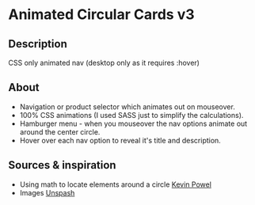 # Animated Circular Cards v3

## Description

CSS only animated nav (desktop only as it requires :hover)

## About

- Navigation or product selector which animates out on mouseover.
- 100% CSS animations (I used SASS just to simplify the calculations).
- Hamburger menu - when you mouseover the nav options animate out around the center circle.
- Hover over each nav option to reveal it's title and description.

## Sources & inspiration

- Using math to locate elements around a circle [Kevin Powel](https://www.youtube.com/watch?v=eO33Rh3GFGk)
- Images [Unspash](https://unsplash.com)
